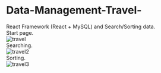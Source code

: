# Data-Management-Travel-
React Framework (React + MySQL) and Search/Sorting data.
<br />
Start page.
<br />
![travel](https://user-images.githubusercontent.com/37103032/182782450-853e99cf-6c55-47b8-ad20-48846ffd91fb.png)
<br />
Searching.
<br />
![travel2](https://user-images.githubusercontent.com/37103032/182782466-466ca11e-351f-46c7-b883-946b8394c471.png)
<br />
Sorting.
<br />
![travel3](https://user-images.githubusercontent.com/37103032/182782477-8d97fdb0-8528-4d00-a188-d9e9cc4779ab.png)
